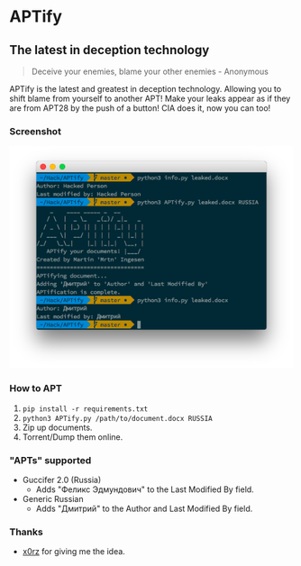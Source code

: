 # APTify
## The latest in deception technology

> Deceive your enemies, blame your other enemies - Anonymous

APTify is the latest and greatest in deception technology. Allowing you to shift blame from yourself to another APT! Make your leaks appear as if they are from APT28 by the push of a button! CIA does it, now you can too!

### Screenshot

![Screenshot](screenshot.png)

### How to APT

1. `pip install -r requirements.txt`
2. `python3 APTify.py /path/to/document.docx RUSSIA`
3. Zip up documents.
4. Torrent/Dump them online.

### "APTs" supported
- Guccifer 2.0 (Russia)
  - Adds "Феликс Эдмундович" to the Last Modified By field.
- Generic Russian
  - Adds "Дмитрий" to the Author and Last Modified By field.

### Thanks

- [x0rz](https://blog.0day.rocks/lets-get-fancy-with-false-flags-28eaabefeff6) for giving me the idea.

